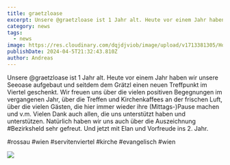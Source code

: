 ```yaml
---
title: graetzloase
excerpt: Unsere @graetzloase ist 1 Jahr alt. Heute vor einem Jahr haben wir unsere Seeoase aufgebaut und seitdem dem Grätzl einen neuen Treffpunkt im Viertel geschenkt. <a class="text-muted underline dark:text-slate-400 font-medium" href="/pages/angebote#graetzloase">Für weitere Informationen siehe hier</a>.
category: news
tags:
  - news
image: https://res.cloudinary.com/dqjdjviob/image/upload/v1713381305/Homepage/gra%CC%88tzloase-1-1024x768_kddatc.jpg
publishDate: 2024-04-5T21:32:43.810Z
author: Andreas
---
```


Unsere @graetzloase ist 1 Jahr alt. Heute vor einem Jahr haben wir unsere Seeoase aufgebaut und seitdem dem Grätzl einen neuen Treffpunkt im Viertel geschenkt. Wir freuen uns über die vielen positiven Begegnungen im vergangenen Jahr, über die Treffen und Kirchenkaffees an der frischen Luft, über die vielen Gästen, die hier immer wieder ihre (Mittags-)Pause machen und v.m. Vielen Dank auch allen, die uns unterstützt haben und unterstützen. Natürlich haben wir uns auch über die Auszeichnung #Bezirksheld sehr gefreut. Und jetzt mit Elan und Vorfreude ins 2. Jahr.

#rossau #wien #servitenviertel #kirche #evangelisch #wien

![](https://www.evang9.wien/images/goase.jpg)
